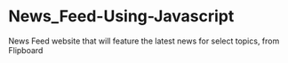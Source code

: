 # News_Feed-Using-Javascript
News Feed website that will feature the latest news for select topics, from Flipboard

